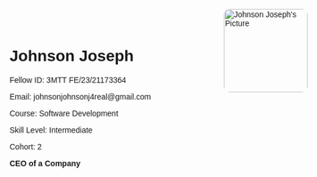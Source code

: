 <!DOCTYPE html>
<html lang="en">
<head>
    <meta charset="UTF-8">
    <meta name="viewport" content="width=device-width, initial-scale=1.0">
    <title>Johnson Joseph's Profile</title>
    <style>
        body {
            font-family: Arial, sans-serif;
            margin: 20px;
            position: relative; /* To position the image */
        }
        img {
            position: absolute; /* Positioning the image */
            top: 20px; /* Distance from the top */
            right: 20px; /* Distance from the right */
            width: 150px; /* Adjust width as needed */
            height: auto; /* Maintain aspect ratio */
            border-radius: 10px; /* Optional: rounded corners */
        }
    </style>
</head>
<body>
    <h1>Johnson Joseph</h1>
    <p>Fellow ID: 3MTT FE/23/21173364</p>
    <p>Email: johnsonjohnsonj4real@gmail.com</p>
    <p>Course: Software Development</p>
    <p>Skill Level: Intermediate</p>
    <p>Cohort: 2</p>
    <p><strong>CEO of a Company</strong></p>
    <img src="https://i.postimg.cc/K87jk5Zw/IMG-20240817-222907-943.jpg" alt="Johnson Joseph's Picture">
</body>
</html>
